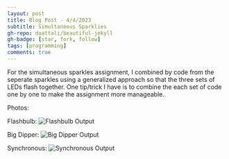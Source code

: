 ```yaml
---
layout: post
title: Blog Post - 4/4/2023
subtitle: Simultaneous Sparklies
gh-repo: daattali/beautiful-jekyll
gh-badge: [star, fork, follow]
tags: [programming]
comments: true
---
```

For the simultaneous sparkles assignment, I combined by code from the seperate sparkles using a generalized approach so that the three 
sets of LEDs flash together. One tip/trick I have is to combine the each set of code one by one to make the assignment more manageable. 

Photos:

Flashbulb:
![Flashbulb Output](https://mishalpowers.github.io/assets/img/flashbulb.JPG)

Big Dipper:
![Big Dipper Output](https://mishalpowers.github.io/assets/img/bigdipper.JPG)

Synchronous:
![Synchronous Output](https://mishalpowers.github.io/assets/img/synchronous.JPG)
